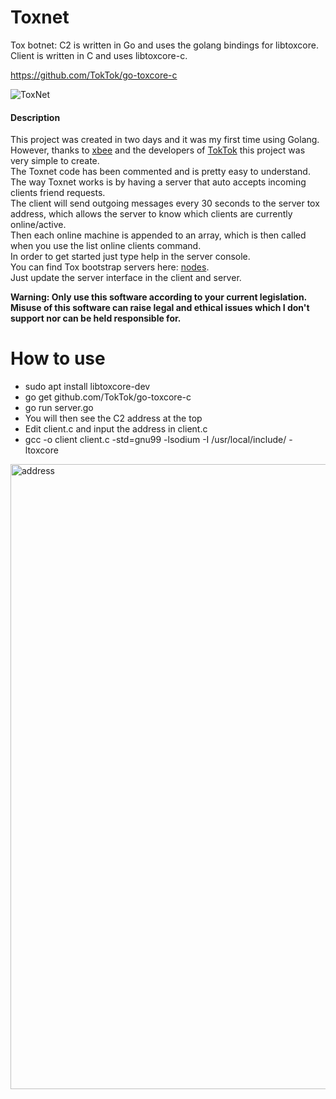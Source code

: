 # Toxnet

Tox botnet:
C2 is written in Go and uses the golang bindings for libtoxcore.
Client is written in C and uses libtoxcore-c.

https://github.com/TokTok/go-toxcore-c

![ToxNet](https://i.imgur.com/eoDjqMb.png?raw=true)

#### Description
This project was created in two days and it was my first time using Golang.  
However, thanks to [xbee](https://github.com/xbee) and the developers of [TokTok](https://github.com/TokTok) this project was very simple to create.  
The Toxnet code has been commented and is pretty easy to understand.  
The way Toxnet works is by having a server that auto accepts incoming clients friend requests.  
The client will send outgoing messages every 30 seconds to the server tox address, which allows the server to know which clients are currently online/active.  
Then each online machine is appended to an array, which is then called when you use the list online clients command.  
In order to get started just type help in the server console.  
You can find Tox bootstrap servers here: [nodes](https://nodes.tox.chat).  
Just update the server interface in the client and server.  


__Warning: Only use this software according to your current legislation. Misuse of this software can raise legal and ethical issues which I don't support nor can be held responsible for.__

How to use
==========
* sudo apt install libtoxcore-dev
* go get github.com/TokTok/go-toxcore-c
* go run server.go
* You will then see the C2 address at the top
* Edit client.c and input the address in client.c
* gcc -o client client.c -std=gnu99 -lsodium -I /usr/local/include/ -ltoxcore
<img src="https://i.imgur.com/M4rURRO.png" alt="address" width="1000" height="auto">
  
 
